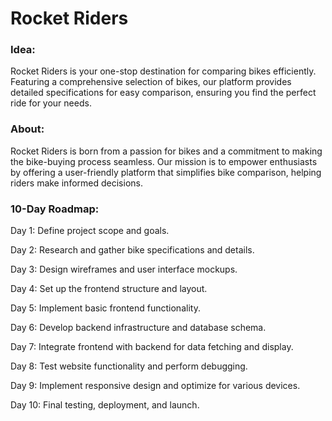 # Rocket Riders

### Idea:
Rocket Riders is your one-stop destination for comparing bikes efficiently. Featuring a comprehensive selection of bikes, our platform provides detailed specifications for easy comparison, ensuring you find the perfect ride for your needs.

### About:
Rocket Riders is born from a passion for bikes and a commitment to making the bike-buying process seamless. Our mission is to empower enthusiasts by offering a user-friendly platform that simplifies bike comparison, helping riders make informed decisions.

### 10-Day Roadmap:

Day 1: Define project scope and goals.

Day 2: Research and gather bike specifications and details.

Day 3: Design wireframes and user interface mockups.

Day 4: Set up the frontend structure and layout.

Day 5: Implement basic frontend functionality.

Day 6: Develop backend infrastructure and database schema.

Day 7: Integrate frontend with backend for data fetching and display.

Day 8: Test website functionality and perform debugging.

Day 9: Implement responsive design and optimize for various devices.

Day 10: Final testing, deployment, and launch.